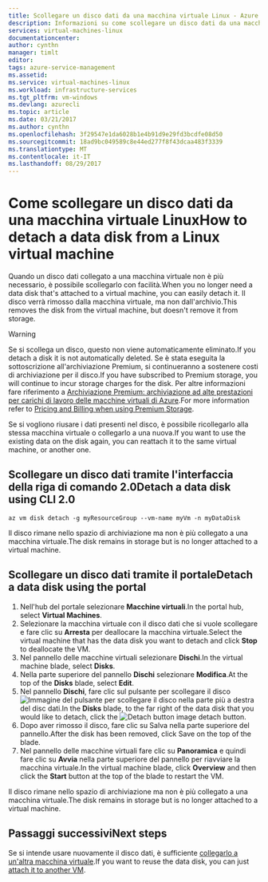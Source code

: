 ```yaml
---
title: Scollegare un disco dati da una macchina virtuale Linux - Azure | Microsoft Docs
description: Informazioni su come scollegare un disco dati da una macchina virtuale in Azure tramite l'interfaccia della riga di comando 2.0 o il portale di Azure.
services: virtual-machines-linux
documentationcenter: 
author: cynthn
manager: timlt
editor: 
tags: azure-service-management
ms.assetid: 
ms.service: virtual-machines-linux
ms.workload: infrastructure-services
ms.tgt_pltfrm: vm-windows
ms.devlang: azurecli
ms.topic: article
ms.date: 03/21/2017
ms.author: cynthn
ms.openlocfilehash: 3f29547e1da6028b1e4b91d9e29fd3bcdfe08d50
ms.sourcegitcommit: 18ad9bc049589c8e44ed277f8f43dcaa483f3339
ms.translationtype: MT
ms.contentlocale: it-IT
ms.lasthandoff: 08/29/2017
---
```

# <a name="how-to-detach-a-data-disk-from-a-linux-virtual-machine"></a><span data-ttu-id="aedd2-103">Come scollegare un disco dati da una macchina virtuale Linux</span><span class="sxs-lookup"><span data-stu-id="aedd2-103">How to detach a data disk from a Linux virtual machine</span></span>

<span data-ttu-id="aedd2-104">Quando un disco dati collegato a una macchina virtuale non è più necessario, è possibile scollegarlo con facilità.</span><span class="sxs-lookup"><span data-stu-id="aedd2-104">When you no longer need a data disk that's attached to a virtual machine, you can easily detach it.</span></span> <span data-ttu-id="aedd2-105">Il disco verrà rimosso dalla macchina virtuale, ma non dall'archivio.</span><span class="sxs-lookup"><span data-stu-id="aedd2-105">This removes the disk from the virtual machine, but doesn't remove it from storage.</span></span> 

> [!WARNING]
> <span data-ttu-id="aedd2-106">Se si scollega un disco, questo non viene automaticamente eliminato.</span><span class="sxs-lookup"><span data-stu-id="aedd2-106">If you detach a disk it is not automatically deleted.</span></span> <span data-ttu-id="aedd2-107">Se è stata eseguita la sottoscrizione all'archiviazione Premium, si continueranno a sostenere costi di archiviazione per il disco.</span><span class="sxs-lookup"><span data-stu-id="aedd2-107">If you have subscribed to Premium storage, you will continue to incur storage charges for the disk.</span></span> <span data-ttu-id="aedd2-108">Per altre informazioni fare riferimento a [Archiviazione Premium: archiviazione ad alte prestazioni per carichi di lavoro delle macchine virtuali di Azure](../../storage/common/storage-premium-storage.md#pricing-and-billing).</span><span class="sxs-lookup"><span data-stu-id="aedd2-108">For more information refer to [Pricing and Billing when using Premium Storage](../../storage/common/storage-premium-storage.md#pricing-and-billing).</span></span> 
> 
> 

<span data-ttu-id="aedd2-109">Se si vogliono riusare i dati presenti nel disco, è possibile ricollegarlo alla stessa macchina virtuale o collegarlo a una nuova.</span><span class="sxs-lookup"><span data-stu-id="aedd2-109">If you want to use the existing data on the disk again, you can reattach it to the same virtual machine, or another one.</span></span>  

## <a name="detach-a-data-disk-using-cli-20"></a><span data-ttu-id="aedd2-110">Scollegare un disco dati tramite l'interfaccia della riga di comando 2.0</span><span class="sxs-lookup"><span data-stu-id="aedd2-110">Detach a data disk using CLI 2.0</span></span>

```azurecli
az vm disk detach -g myResourceGroup --vm-name myVm -n myDataDisk
```

<span data-ttu-id="aedd2-111">Il disco rimane nello spazio di archiviazione ma non è più collegato a una macchina virtuale.</span><span class="sxs-lookup"><span data-stu-id="aedd2-111">The disk remains in storage but is no longer attached to a virtual machine.</span></span>


## <a name="detach-a-data-disk-using-the-portal"></a><span data-ttu-id="aedd2-112">Scollegare un disco dati tramite il portale</span><span class="sxs-lookup"><span data-stu-id="aedd2-112">Detach a data disk using the portal</span></span>
1. <span data-ttu-id="aedd2-113">Nell'hub del portale selezionare **Macchine virtuali**.</span><span class="sxs-lookup"><span data-stu-id="aedd2-113">In the portal hub, select **Virtual Machines**.</span></span>
2. <span data-ttu-id="aedd2-114">Selezionare la macchina virtuale con il disco dati che si vuole scollegare e fare clic su **Arresta** per deallocare la macchina virtuale.</span><span class="sxs-lookup"><span data-stu-id="aedd2-114">Select the virtual machine that has the data disk you want to detach and click **Stop** to deallocate the VM.</span></span>
3. <span data-ttu-id="aedd2-115">Nel pannello delle macchine virtuali selezionare **Dischi**.</span><span class="sxs-lookup"><span data-stu-id="aedd2-115">In the virtual machine blade, select **Disks**.</span></span>
4. <span data-ttu-id="aedd2-116">Nella parte superiore del pannello **Dischi** selezionare **Modifica**.</span><span class="sxs-lookup"><span data-stu-id="aedd2-116">At the top of the **Disks** blade, select **Edit**.</span></span>
5. <span data-ttu-id="aedd2-117">Nel pannello **Dischi**, fare clic sul pulsante per scollegare il disco ![Immagine del pulsante per scollegare il disco](./media/detach-disk/detach.png) nella parte più a destra del disc dati.</span><span class="sxs-lookup"><span data-stu-id="aedd2-117">In the **Disks** blade, to the far right of the data disk that you would like to detach, click the ![Detach button image](./media/detach-disk/detach.png) detach button.</span></span>
5. <span data-ttu-id="aedd2-118">Dopo aver rimosso il disco, fare clic su Salva nella parte superiore del pannello.</span><span class="sxs-lookup"><span data-stu-id="aedd2-118">After the disk has been removed, click Save on the top of the blade.</span></span>
6. <span data-ttu-id="aedd2-119">Nel pannello delle macchine virtuali fare clic su **Panoramica** e quindi fare clic su **Avvia** nella parte superiore del pannello per riavviare la macchina virtuale.</span><span class="sxs-lookup"><span data-stu-id="aedd2-119">In the virtual machine blade, click **Overview** and then click the **Start** button at the top of the blade to restart the VM.</span></span>

<span data-ttu-id="aedd2-120">Il disco rimane nello spazio di archiviazione ma non è più collegato a una macchina virtuale.</span><span class="sxs-lookup"><span data-stu-id="aedd2-120">The disk remains in storage but is no longer attached to a virtual machine.</span></span>








## <a name="next-steps"></a><span data-ttu-id="aedd2-121">Passaggi successivi</span><span class="sxs-lookup"><span data-stu-id="aedd2-121">Next steps</span></span>
<span data-ttu-id="aedd2-122">Se si intende usare nuovamente il disco dati, è sufficiente [collegarlo a un'altra macchina virtuale](add-disk.md?toc=%2fazure%2fvirtual-machines%2flinux%2ftoc.json).</span><span class="sxs-lookup"><span data-stu-id="aedd2-122">If you want to reuse the data disk, you can just [attach it to another VM](add-disk.md?toc=%2fazure%2fvirtual-machines%2flinux%2ftoc.json).</span></span>

